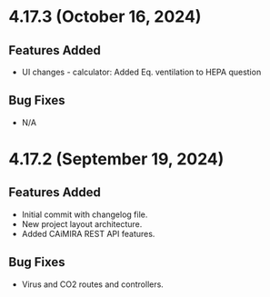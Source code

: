 # 4.17.3 (October 16, 2024)

## Features Added
- UI changes - calculator: Added Eq. ventilation to HEPA question

## Bug Fixes
- N/A

# 4.17.2 (September 19, 2024)

## Features Added
- Initial commit with changelog file.
- New project layout architecture.
- Added CAiMIRA REST API features.

## Bug Fixes
- Virus and CO2 routes and controllers.

